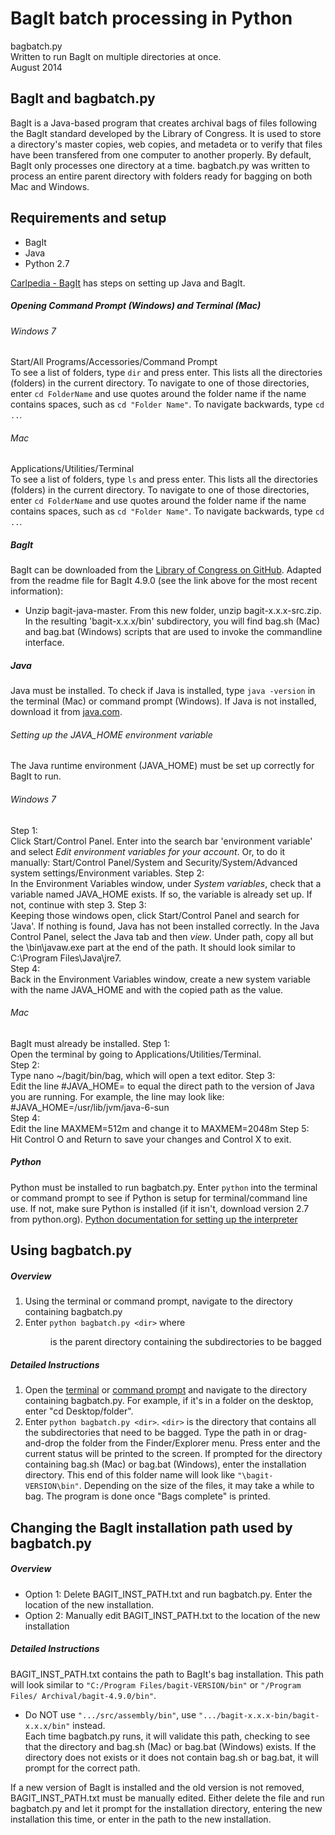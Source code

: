 BagIt batch processing in Python
================================

bagbatch.py  
    Written to run BagIt on multiple directories at once.  
    August 2014  


## BagIt and bagbatch.py
BagIt is a Java-based program that creates archival bags of files following 
the BagIt standard developed by the Library of Congress. It is used to store a 
directory's master copies, web copies, and metadeta or to verify that files 
have been transfered from one computer to another properly. By default, BagIt 
only processes one directory at a time. bagbatch.py was written to process an 
entire parent directory with folders ready for bagging on both Mac and Windows.



## Requirements and setup
 - BagIt
 - Java
 - Python 2.7

[Carlpedia - BagIt](https://wiki.carleton.edu/display/carl/BagIt) has steps on setting 
up Java and BagIt.

##### Opening Command Prompt (Windows) and Terminal (Mac)
###### Windows 7
Start/All Programs/Accessories/Command Prompt  
To see a list of folders, type `dir` and press enter. This lists all the directories (folders) in the current directory. To navigate to one of those directories, enter `cd FolderName` and use quotes around the folder name if the name contains spaces, such as `cd "Folder Name"`. To navigate backwards, type `cd ..`.
  
###### Mac
Applications/Utilities/Terminal  
To see a list of folders, type `ls` and press enter. This lists all the directories (folders) in the current directory. To navigate to one of those directories, enter `cd FolderName` and use quotes around the folder name if the name contains spaces, such as `cd "Folder Name"`. To navigate backwards, type `cd ..`. 

##### BagIt

BagIt can be downloaded from the [Library of Congress on GitHub](https://github.com/LibraryOfCongress/bagit-java). Adapted from the readme file for BagIt 4.9.0 (see the link above for the most recent information):
 * Unzip bagit-java-master. From this new folder, unzip bagit-x.x.x-src.zip. In the resulting 'bagit-x.x.x/bin' subdirectory, you will find bag.sh (Mac) and bag.bat (Windows) scripts that are used to invoke the commandline interface.

##### Java

Java must be installed. To check if Java is installed, type `java -version` 
in the terminal (Mac) or command prompt (Windows). If 
Java is not installed, download it from [java.com](https://www.java.com/). 

###### Setting up the JAVA_HOME environment variable
The Java runtime environment (JAVA_HOME) must be set up correctly for BagIt to run.  
###### Windows 7   
Step 1:  
Click Start/Control Panel. Enter into the search bar 'environment variable' and select *Edit environment variables for your account*. Or, to do it manually: Start/Control Panel/System and Security/System/Advanced system settings/Environment variables.
Step 2:  
In the Environment Variables window, under *System variables*, check that a variable named JAVA_HOME exists. If so, the variable is already set up. If not, continue with step 3.
Step 3:  
Keeping those windows open, click Start/Control Panel and search for 'Java'. If nothing is found, Java has not been installed correctly. In the Java Control Panel, select the Java tab and then *view*. Under path, copy all but the \bin\javaw.exe part at the end of the path. It should look similar to C:\Program Files\Java\jre7.  
Step 4:  
Back in the Environment Variables window, create a new system variable with the name JAVA_HOME and with the copied path as the value.  
  
###### Mac
BagIt must already be installed.
Step 1:  
Open the terminal by going to Applications/Utilities/Terminal.  
Step 2:  
Type nano ~/bagit/bin/bag, which will open a text editor.
Step 3:  
Edit the line #JAVA_HOME= to equal the direct path to the version of Java you are running. For example, the line may look like: #JAVA_HOME=/usr/lib/jvm/java-6-sun  
Step 4:  
Edit the line MAXMEM=512m and change it to MAXMEM=2048m
Step 5:  
Hit Control O and Return to save your changes and Control X to exit.  

##### Python

Python must be installed to run bagbatch.py. Enter `python` into the terminal 
or command prompt to see if Python is setup for terminal/command line use. If 
not, make sure Python is installed (if it isn't, download version 2.7 from 
python.org). [Python documentation for setting up the interpreter](https://docs.python.org/2.7/tutorial/index.html)



## Using bagbatch.py
##### Overview

1. Using the terminal or command prompt, navigate to the directory containing 
bagbatch.py
2. Enter `python bagbatch.py <dir>` where <dir> is the parent directory 
containing the subdirectories to be bagged


##### Detailed Instructions

1. Open the [terminal](http://www.westwind.com/reference/os-x/commandline/navigation.html) or [command prompt](http://ss64.com/nt/cd.html) and navigate to the directory containing bagbatch.py. For example, if it's in a folder on the desktop, enter "cd Desktop/folder".
2. Enter `python bagbatch.py <dir>`. `<dir>` is the 
directory that contains all the subdirectories that need to be bagged. Type 
the path in or drag-and-drop the folder from the Finder/Explorer menu. Press 
enter and the current status will be printed to the screen. If prompted for 
the directory containing bag.sh (Mac) or bag.bat (Windows), enter the 
installation directory. This end of this folder name will look like 
`"\bagit-VERSION\bin"`. Depending on the size of the files, it may take a while 
to bag. The program is done once "Bags complete" is printed.



## Changing the BagIt installation path used by bagbatch.py 
##### Overview

 - Option 1: Delete BAGIT_INST_PATH.txt and run bagbatch.py. Enter the 
 location of the new installation.
 - Option 2: Manually edit BAGIT_INST_PATH.txt to the location of the new 
 installation


##### Detailed Instructions

BAGIT_INST_PATH.txt contains the path to BagIt's bag installation. This path 
will look similar to `"C:/Program Files/bagit-VERSION/bin"` or `"/Program Files/
Archival/bagit-4.9.0/bin"`. 
- Do NOT use `".../src/assembly/bin"`, use `".../bagit-x.x.x-bin/bagit-x.x.x/bin"` instead.  
Each time bagbatch.py runs, it 
will validate this path, checking to see that the directory and bag.sh (Mac) 
or bag.bat (Windows) exists. If the directory does not exists or it does not 
contain bag.sh or bag.bat, it will prompt for the correct path.  

If a new 
version of BagIt is installed and the old version is not removed, 
BAGIT_INST_PATH.txt must be manually edited. Either delete the file and run 
bagbatch.py and let it prompt for the installation directory, entering the new 
installation this time, or enter in the path to the new installation.
